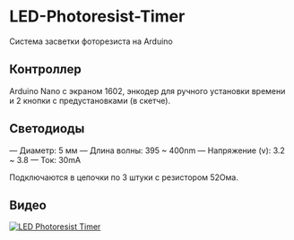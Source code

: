 # LED-Photoresist-Timer
Система засветки фоторезиста на Arduino

## Контроллер
Arduino Nano с экраном 1602, энкодер для ручного установки времени и 2 кнопки с предустановками (в скетче).

## Светодиоды
— Диаметр: 5 мм
— Длина волны: 395 ~ 400nm
— Напряжение (v): 3.2 ~ 3.8
— Ток: 30mA

Подключаются в цепочки по 3 штуки с резистором 52Ома.

## Видео
[![LED Photoresist Timer](http://img.youtube.com/vi/yPS-ldzMQRI/0.jpg)](http://www.youtube.com/watch?v=yPS-ldzMQRI)
